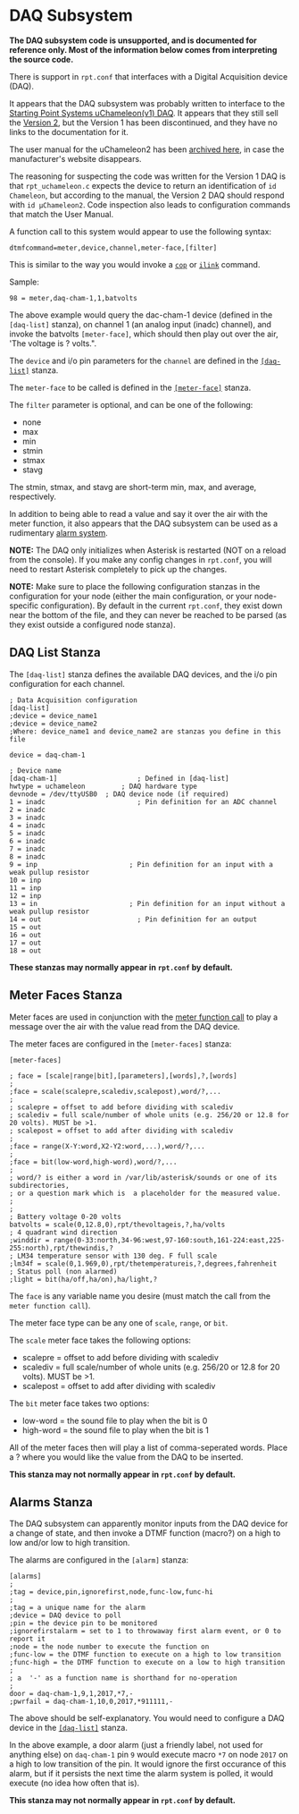 # DAQ Subsystem
**The DAQ subsystem code is unsupported, and is documented for reference only. Most of the information below comes from interpreting the source code.**

There is support in `rpt.conf` that interfaces with a Digital Acquisition device (DAQ).

It appears that the DAQ subsystem was probably written to interface to the [Starting Point Systems uChameleon(v1) DAQ](http://www.starting-point-systems.com/products.html). It appears that they still sell the [Version 2](http://www.starting-point-systems.com/specs.html), but the Version 1 has been discontinued, and they have no links to the documentation for it. 

The user manual for the uChameleon2 has been [archived here](https://wiki.allstarlink.org/images/2/21/MuChameleon2_Users_Manual.pdf), in case the manufacturer's website disappears.

The reasoning for suspecting the code was written for the Version 1 DAQ is that `rpt_uchameleon.c` expects the device to return an identification of `id Chameleon`, but according to the manual, the Version 2 DAQ should respond with `id μChameleon2`. Code inspection also leads to configuration commands that match the User Manual.

A function call to this system would appear to use the following syntax:

```
dtmfcommand=meter,device,channel,meter-face,[filter]
```

This is similar to the way you would invoke a [`cop`](./rpt_conf.md/#cop-commands) or [`ilink`](./rpt_conf.md/#link-commands) command.

Sample:
```
98 = meter,daq-cham-1,1,batvolts
```

The above example would query the dac-cham-1 device (defined in the `[daq-list]` stanza), on channel 1 (an analog input (inadc) channel), and invoke the batvolts `[meter-face]`, which should then play out over the air, 'The voltage is ? volts.".

The `device` and i/o pin parameters for the `channel` are defined in the [`[daq-list]`](#daq-list-stanza) stanza.

The `meter-face` to be called is defined in the [`[meter-face]`](#meter-faces-stanza) stanza.

The `filter` parameter is optional, and can be one of the following:

* none
* max
* min
* stmin
* stmax
* stavg

The stmin, stmax, and stavg are short-term min, max, and average, respectively.

In addition to being able to read a value and say it over the air with the meter function, it also appears that the DAQ subsystem can be used as a rudimentary [alarm system](#alarms-stanza).

**NOTE:** The DAQ only initializes when Asterisk is restarted (NOT on a reload from the console). If you make any config changes in `rpt.conf`, you will need to restart Asterisk completely to pick up the changes.

**NOTE:** Make sure to place the following configuration stanzas in the configuration for your node (either the main configuration, or your node-specific configuration). By default in the current `rpt.conf`, they exist down near the bottom of the file, and they can never be reached to be parsed (as they exist outside a configured node stanza).

## DAQ List Stanza
The `[daq-list]` stanza defines the available DAQ devices, and the i/o pin configuration for each channel.

```
; Data Acquisition configuration
[daq-list]
;device = device_name1
;device = device_name2
;Where: device_name1 and device_name2 are stanzas you define in this file

device = daq-cham-1

; Device name
[daq-cham-1]				    ; Defined in [daq-list]
hwtype = uchameleon			; DAQ hardware type
devnode = /dev/ttyUSB0	; DAQ device node (if required)
1 = inadc				        ; Pin definition for an ADC channel
2 = inadc
3 = inadc
4 = inadc
5 = inadc
6 = inadc
7 = inadc
8 = inadc
9 = inp				          ; Pin definition for an input with a weak pullup resistor
10 = inp
11 = inp
12 = inp
13 = in				          ; Pin definition for an input without a weak pullup resistor
14 = out				        ; Pin definition for an output
15 = out
16 = out
17 = out
18 = out
```

**These stanzas may normally appear in `rpt.conf` by default.**

## Meter Faces Stanza
Meter faces are used in conjunction with the [meter function call](#daq-subsystem) to play a message over the air with the value read from the DAQ device.

The meter faces are configured in the `[meter-faces]` stanza:

```
[meter-faces]

; face = [scale|range|bit],[parameters],[words],?,[words]
;
;face = scale(scalepre,scalediv,scalepost),word/?,...
;
; scalepre = offset to add before dividing with scalediv
; scalediv = full scale/number of whole units (e.g. 256/20 or 12.8 for 20 volts). MUST be >1.
; scalepost = offset to add after dividing with scalediv
;
;face = range(X-Y:word,X2-Y2:word,...),word/?,...
;
;face = bit(low-word,high-word),word/?,...
;
; word/? is either a word in /var/lib/asterisk/sounds or one of its subdirectories,
; or a question mark which is  a placeholder for the measured value.
;
;
; Battery voltage 0-20 volts
batvolts = scale(0,12.8,0),rpt/thevoltageis,?,ha/volts
; 4 quadrant wind direction
;winddir = range(0-33:north,34-96:west,97-160:south,161-224:east,225-255:north),rpt/thewindis,?
; LM34 temperature sensor with 130 deg. F full scale
;lm34f = scale(0,1.969,0),rpt/thetemperatureis,?,degrees,fahrenheit
; Status poll (non alarmed)
;light = bit(ha/off,ha/on),ha/light,?
```

The `face` is any variable name you desire (must match the call from the `meter function call`).

The meter face type can be any one of `scale`, `range`, or `bit`.

The `scale` meter face takes the following options:

* scalepre = offset to add before dividing with scalediv
* scalediv = full scale/number of whole units (e.g. 256/20 or 12.8 for 20 volts). MUST be >1.
* scalepost = offset to add after dividing with scalediv

The `bit` meter face takes two options:

* low-word = the sound file to play when the bit is 0
* high-word = the sound file to play when the bit is 1

All of the meter faces then will play a list of comma-seperated words. Place a ? where you would like the value from the DAQ to be inserted.

**This stanza may not normally appear in `rpt.conf` by default.**

## Alarms Stanza
The DAQ subsystem can apparently monitor inputs from the DAQ device for a change of state, and then invoke a DTMF function (macro?) on a high to low and/or low to high transition.

The alarms are configured in the `[alarm]` stanza:

```
[alarms]
;
;tag = device,pin,ignorefirst,node,func-low,func-hi
;
;tag = a unique name for the alarm
;device = DAQ device to poll
;pin = the device pin to be monitored
;ignorefirstalarm = set to 1 to throwaway first alarm event, or 0 to report it
;node = the node number to execute the function on
;func-low = the DTMF function to execute on a high to low transition
;func-high = the DTMF function to execute on a low to high transition
;
; a  '-' as a function name is shorthand for no-operation
;
door = daq-cham-1,9,1,2017,*7,-
;pwrfail = daq-cham-1,10,0,2017,*911111,-
```

The above should be self-explanatory. You would need to configure a DAQ device in the [`[daq-list]`](#daq-list-stanza) stanza.

In the above example, a door alarm (just a friendly label, not used for anything else) on `daq-cham-1` pin `9` would execute macro `*7` on node `2017` on a high to low transition of the pin. It would ignore the first occurance of this alarm, but if it persists the next time the alarm system is polled, it would execute (no idea how often that is). 

**This stanza may not normally appear in `rpt.conf` by default.**